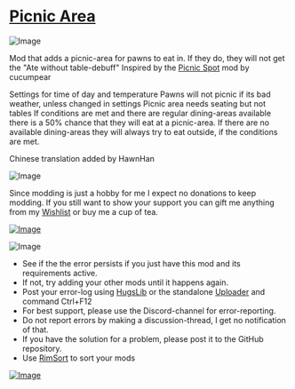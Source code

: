 # [Picnic Area](https://steamcommunity.com/sharedfiles/filedetails/?id=2429086505)

![Image](https://i.imgur.com/iCj5o7O.png)

Mod that adds a picnic-area for pawns to eat in. 
If they do, they will not get the "Ate without table-debuff"
Inspired by the [Picnic Spot](https://steamcommunity.com/sharedfiles/filedetails/?id=1528586050) mod by cucumpear

Settings for time of day and temperature
Pawns will not picnic if its bad weather, unless changed in settings
Picnic area needs seating but not tables
If conditions are met and there are regular dining-areas available there is a 50% chance that they will eat at a picnic-area. If there are no available dining-areas they will always try to eat outside, if the conditions are met.

Chinese translation added by HawnHan
	
![Image](https://i.imgur.com/Ds0rBAD.png)

Since modding is just a hobby for me I expect no donations to keep modding. If you still want to show your support you can gift me anything from my [Wishlist](https://store.steampowered.com/wishlist/id/Mlie) or buy me a cup of tea.

[![Image](https://i.imgur.com/VWG0yff.png)](https://ko-fi.com/G2G55DDYD)

![Image](https://i.imgur.com/5xwDG6H.png)



-  See if the the error persists if you just have this mod and its requirements active.
-  If not, try adding your other mods until it happens again.
-  Post your error-log using [HugsLib](https://steamcommunity.com/workshop/filedetails/?id=818773962) or the standalone [Uploader](https://steamcommunity.com/sharedfiles/filedetails/?id=2873415404) and command Ctrl+F12
-  For best support, please use the Discord-channel for error-reporting.
-  Do not report errors by making a discussion-thread, I get no notification of that.
-  If you have the solution for a problem, please post it to the GitHub repository.
-  Use [RimSort](https://github.com/RimSort/RimSort/releases/latest) to sort your mods



[![Image](https://img.shields.io/github/v/release/emipa606/PicnicArea?label=latest%20version&style=plastic&labelColor=0070cd&color=white)](https://steamcommunity.com/sharedfiles/filedetails/changelog/2429086505)
